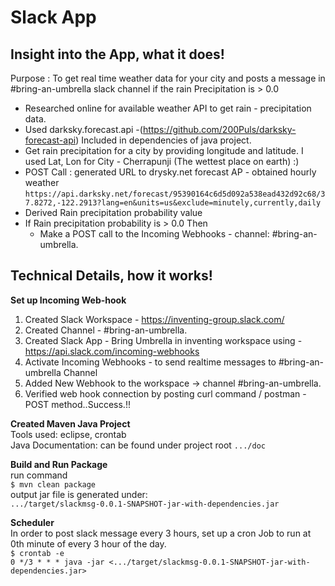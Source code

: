# Slack App

## Insight into the App, what it does!
Purpose : To get real time weather data for your city and posts a message in #bring-an-umbrella slack channel if the rain Precipitation is > 0.0

* Researched online for available weather API to get rain - precipitation data.
* Used darksky.forecast.api -(https://github.com/200Puls/darksky-forecast-api) Included in dependencies of java project.
* Get rain precipitation for a city by providing longitude and latitude. I used Lat, Lon for City - Cherrapunji (The wettest place on earth)  :)
* POST Call : generated URL to drysky.net forecast AP - obtained hourly weather `https://api.darksky.net/forecast/95390164c6d5d092a538ead432d92c68/37.8272,-122.2913?lang=en&units=us&exclude=minutely,currently,daily`
* Derived Rain precipitation probability value
* If Rain precipitation probability is  > 0.0 Then
	* Make a POST call to the  Incoming Webhooks - channel:  \#bring-an-umbrella.

## Technical Details, how it works!

**Set up Incoming Web-hook** 
1. Created Slack Workspace - https://inventing-group.slack.com/
2. Created Channel - #bring-an-umbrella.
3. Created Slack App -   Bring Umbrella in inventing  workspace using - https://api.slack.com/incoming-webhooks 
4. Activate Incoming Webhooks -  to send realtime messages to #bring-an-umbrella Channel
5. Added New Webhook to the workspace -> channel #bring-an-umbrella.
6. Verified web hook connection by posting curl command / postman - POST method..Success.!!

**Created Maven Java Project**  
Tools used: eclipse, crontab   
Java Documentation: can be found under project root `.../doc`    

**Build and Run Package**  
run command  
   `$ mvn clean package`  
output jar file is generated under:  
   `.../target/slackmsg-0.0.1-SNAPSHOT-jar-with-dependencies.jar`    

**Scheduler**  
In order to post slack message every 3 hours, set up a cron Job to run at 0th minute of every 3 hour of the day.  
   `$ crontab -e`  
   `0 */3 * * * java -jar <.../target/slackmsg-0.0.1-SNAPSHOT-jar-with-dependencies.jar>`  



